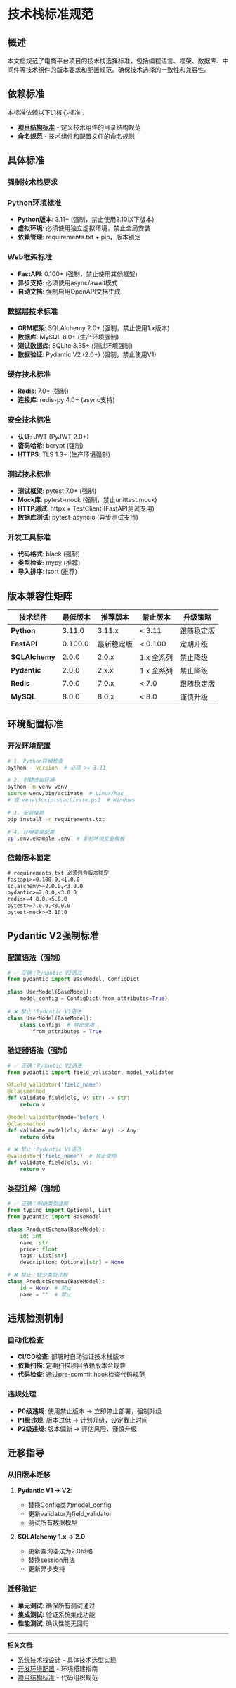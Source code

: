 <!--version info: v1.0.0, created: 2025-09-23, level: L2, dependencies: naming-conventions-standards.md,project-structure-standards.md-->

# 技术栈标准规范

## 概述

本文档规范了电商平台项目的技术栈选择标准，包括编程语言、框架、数据库、中间件等技术组件的版本要求和配置规范。确保技术选择的一致性和兼容性。

## 依赖标准

本标准依赖以下L1核心标准：

- **[项目结构标准](./project-structure-standards.md)** - 定义技术组件的目录结构规范
- **[命名规范](./naming-conventions-standards.md)** - 技术组件和配置文件的命名规则

## 具体标准

### 强制技术栈要求

### Python环境标准
- **Python版本**: 3.11+ (强制，禁止使用3.10以下版本)
- **虚拟环境**: 必须使用独立虚拟环境，禁止全局安装
- **依赖管理**: requirements.txt + pip，版本锁定

### Web框架标准
- **FastAPI**: 0.100+ (强制，禁止使用其他框架)
- **异步支持**: 必须使用async/await模式
- **自动文档**: 强制启用OpenAPI文档生成

### 数据层技术标准
- **ORM框架**: SQLAlchemy 2.0+ (强制，禁止使用1.x版本)
- **数据库**: MySQL 8.0+ (生产环境强制)
- **测试数据库**: SQLite 3.35+ (测试环境强制)
- **数据验证**: Pydantic V2 (2.0+) (强制，禁止使用V1)

### 缓存技术标准
- **Redis**: 7.0+ (强制)
- **连接库**: redis-py 4.0+ (async支持)

### 安全技术标准
- **认证**: JWT (PyJWT 2.0+)
- **密码哈希**: bcrypt (强制)
- **HTTPS**: TLS 1.3+ (生产环境强制)

### 测试技术标准
- **测试框架**: pytest 7.0+ (强制)
- **Mock库**: pytest-mock (强制，禁止unittest.mock)
- **HTTP测试**: httpx + TestClient (FastAPI测试专用)
- **数据库测试**: pytest-asyncio (异步测试支持)

### 开发工具标准
- **代码格式**: black (强制)
- **类型检查**: mypy (推荐)
- **导入排序**: isort (推荐)

## 版本兼容性矩阵

| 技术组件 | 最低版本 | 推荐版本 | 禁止版本 | 升级策略 |
|---------|---------|---------|---------|---------|
| **Python** | 3.11.0 | 3.11.x | < 3.11 | 跟随稳定版 |
| **FastAPI** | 0.100.0 | 最新稳定版 | < 0.100 | 定期升级 |
| **SQLAlchemy** | 2.0.0 | 2.0.x | 1.x 全系列 | 禁止降级 |
| **Pydantic** | 2.0.0 | 2.x.x | 1.x 全系列 | 禁止降级 |
| **Redis** | 7.0.0 | 7.0.x | < 7.0 | 跟随稳定版 |
| **MySQL** | 8.0.0 | 8.0.x | < 8.0 | 谨慎升级 |

## 环境配置标准

### 开发环境配置
```bash
# 1. Python环境检查
python --version  # 必须 >= 3.11

# 2. 创建虚拟环境
python -m venv venv
source venv/bin/activate  # Linux/Mac
# 或 venv\Scripts\activate.ps1  # Windows

# 3. 安装依赖
pip install -r requirements.txt

# 4. 环境变量配置
cp .env.example .env  # 复制环境变量模板
```

### 依赖版本锁定
```txt
# requirements.txt 必须包含版本锁定
fastapi>=0.100.0,<1.0.0
sqlalchemy>=2.0.0,<3.0.0
pydantic>=2.0.0,<3.0.0
redis>=4.0.0,<5.0.0
pytest>=7.0.0,<8.0.0
pytest-mock>=3.10.0
```

## Pydantic V2强制标准

### 配置语法（强制）
```python
# ✅ 正确：Pydantic V2语法
from pydantic import BaseModel, ConfigDict

class UserModel(BaseModel):
    model_config = ConfigDict(from_attributes=True)
    
# ❌ 禁止：Pydantic V1语法
class UserModel(BaseModel):
    class Config:  # 禁止使用
        from_attributes = True
```

### 验证器语法（强制）
```python
# ✅ 正确：Pydantic V2语法
from pydantic import field_validator, model_validator

@field_validator('field_name')
@classmethod
def validate_field(cls, v: str) -> str:
    return v

@model_validator(mode='before')
@classmethod
def validate_model(cls, data: Any) -> Any:
    return data

# ❌ 禁止：Pydantic V1语法
@validator('field_name')  # 禁止使用
def validate_field(cls, v):
    return v
```

### 类型注解（强制）
```python
# ✅ 正确：明确类型注解
from typing import Optional, List
from pydantic import BaseModel

class ProductSchema(BaseModel):
    id: int
    name: str
    price: float
    tags: List[str]
    description: Optional[str] = None

# ❌ 禁止：缺少类型注解
class ProductSchema(BaseModel):
    id = None  # 禁止
    name = ""  # 禁止
```

## 违规检测机制

### 自动化检查
- **CI/CD检查**: 部署时自动验证技术栈版本
- **依赖扫描**: 定期扫描项目依赖版本合规性
- **代码检查**: 通过pre-commit hook检查代码规范

### 违规处理
- **P0级违规**: 使用禁止版本 → 立即停止部署，强制升级
- **P1级违规**: 版本过低 → 计划升级，设定截止时间
- **P2级违规**: 版本偏新 → 评估风险，谨慎升级

## 迁移指导

### 从旧版本迁移
1. **Pydantic V1 → V2**: 
   - 替换Config类为model_config
   - 更新validator为field_validator
   - 测试所有数据模型

2. **SQLAlchemy 1.x → 2.0**:
   - 更新查询语法为2.0风格
   - 替换session用法
   - 更新异步支持

### 迁移验证
- **单元测试**: 确保所有测试通过
- **集成测试**: 验证系统集成功能
- **性能测试**: 确认性能无回归

---

**相关文档**:
- [系统技术栈设计](../design/system/technology-stack.md) - 具体技术选型实现
- [开发环境配置](../operations/development-setup.md) - 环境搭建指南
- [项目结构标准](project-structure-standards.md) - 代码组织规范

